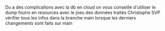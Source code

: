 

Du a des complicaitons avec la db en cloud on vous conseille d'utiliser le dump fourni en resources avec le joeu des données traités
Christophe SVP vérifier tous les infos dans la branche main lorsque les derniers changements sont faits sur main

